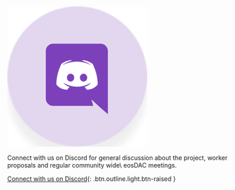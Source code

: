 ![Discord](/assets/support/discord.svg)

Connect with us on Discord for general discussion about the project, worker proposals and regular community wide\\
eosDAC meetings.

[Connect with us on Discord](https://discord.io/eosdac){: .btn.outline.light.btn-raised }
